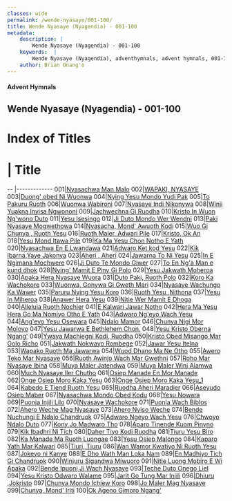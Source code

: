 ```yaml
---
classes: wide
permalink: /wende-nyasaye/001-100/
title: Wende Nyasaye (Nyagendia) - 001-100
metadata:
    description: |
        Wende Nyasaye (Nyagendia) - 001-100
    keywords:  |
        Wende Nyasaye (Nyagendia), adventhymnals, advent hymnals, 001-100
    author: Brian Onang'o
---
```


#### Advent Hymnals
## Wende Nyasaye (Nyagendia) - 001-100

# Index of Titles
# | Title                        
-- |-------------
001|[Nyasachwa Man Malo](/wende-nyasaye/001-100/001-010/Nyasachwa-Man-Malo)
002|[WAPAKI, NYASAYE](/wende-nyasaye/001-100/001-010/WAPAKI,-NYASAYE)
003|[Duong' obed Ni Wuonwa](/wende-nyasaye/001-100/001-010/Duong'-obed-Ni-Wuonwa)
004|[Nying Yesu Mondo Yudi Pak](/wende-nyasaye/001-100/001-010/Nying-Yesu-Mondo-Yudi-Pak)
005|[To Pakuru Ruoth](/wende-nyasaye/001-100/001-010/To-Pakuru-Ruoth)
006|[Wuonwa Wabironi](/wende-nyasaye/001-100/001-010/Wuonwa-Wabironi)
007|[Nyasaye Indi Nikonywa](/wende-nyasaye/001-100/001-010/Nyasaye-Indi-Nikonywa)
008|[Winji Yuakna Inyisa Ngwononi](/wende-nyasaye/001-100/001-010/Winji-Yuakna-Inyisa-Ngwononi)
009|[Jachwechna Gi Ruodha](/wende-nyasaye/001-100/001-010/Jachwechna-Gi-Ruodha)
010|[Kristo In Wuon Ng'wono Duto](/wende-nyasaye/001-100/001-010/Kristo-In-Wuon-Ng'wono-Duto)
011|[Yesu Isesingo](/wende-nyasaye/001-100/011-020/Yesu-Isesingo)
012|[Ji Duto Mondo Wer Wendni](/wende-nyasaye/001-100/011-020/Ji-Duto-Mondo-Wer-Wendni)
013|[Paki Nyasaye Mogwethowa](/wende-nyasaye/001-100/011-020/Paki-Nyasaye-Mogwethowa)
014|[Nyasacha, Mond' Awuoth Kodi](/wende-nyasaye/001-100/011-020/Nyasacha,-Mond'-Awuoth-Kodi)
015|[Wuo Gi Chunya , Ruoth Yesu](/wende-nyasaye/001-100/011-020/Wuo-Gi-Chunya-,-Ruoth-Yesu)
016|[Ruoth Maler, Adwari Pile](/wende-nyasaye/001-100/011-020/Ruoth-Maler,-Adwari-Pile)
017|[Kristo, Ok An](/wende-nyasaye/001-100/011-020/Kristo,-Ok-An)
018|[Yesu Mond Itawa Pile](/wende-nyasaye/001-100/011-020/Yesu-Mond-Itawa-Pile)
019|[Ka Ma Yesu Chon Notho E Yath](/wende-nyasaye/001-100/011-020/Ka-Ma-Yesu-Chon-Notho-E-Yath)
020|[Nyasachwa En E Lwandawa](/wende-nyasaye/001-100/011-020/Nyasachwa-En-E-Lwandawa)
021|[Adwaro Ket kod Yesu](/wende-nyasaye/001-100/021-030/Adwaro-Ket-kod-Yesu)
022|[Kik Ibarna,Yaye Jakonya](/wende-nyasaye/001-100/021-030/Kik-Ibarna,Yaye-Jakonya)
023|[Aheri , Aheri](/wende-nyasaye/001-100/021-030/Aheri-,-Aheri)
024|[Jawarna To Ni Yesu](/wende-nyasaye/001-100/021-030/Jawarna-To-Ni-Yesu)
025|[In E Ngimana Mochwere](/wende-nyasaye/001-100/021-030/In-E-Ngimana-Mochwere)
026|[Ji Duto Te Mondo Giwer](/wende-nyasaye/001-100/021-030/Ji-Duto-Te-Mondo-Giwer)
027|[To En Ng'a Man e kund dhok](/wende-nyasaye/001-100/021-030/To-En-Ng'a-Man-e-kund-dhok)
028|[Nying' Mamit E Piny Gi Polo](/wende-nyasaye/001-100/021-030/Nying'-Mamit-E-Piny-Gi-Polo)
029|[Yesu Jakwath Moheroa](/wende-nyasaye/001-100/021-030/Yesu-Jakwath-Moheroa)
030|[Apaka Hera Nyasaye Wuora](/wende-nyasaye/001-100/021-030/Apaka-Hera-Nyasaye-Wuora)
031|[Duto Paki, Ruoth Polo](/wende-nyasaye/001-100/031-040/Duto-Paki,-Ruoth-Polo)
032|[Koro Ka Wachokore](/wende-nyasaye/001-100/031-040/Koro-Ka-Wachokore)
033|[Wuonwa, Gonywa Gi Gweth Mari](/wende-nyasaye/001-100/031-040/Wuonwa,-Gonywa-Gi-Gweth-Mari)
034|[Nyasaye Wachungo Ka Wawer](/wende-nyasaye/001-100/031-040/Nyasaye-Wachungo-Ka-Wawer)
035|[Paruru Nying Yesu Koro](/wende-nyasaye/001-100/031-040/Paruru-Nying-Yesu-Koro)
036|[Ruoth Yesu ,Nithona](/wende-nyasaye/001-100/031-040/Ruoth-Yesu-,Nithona)
037|[Yesu In Miheroa](/wende-nyasaye/001-100/031-040/Yesu-In-Miheroa)
038|[Anawer Hera Yesu](/wende-nyasaye/001-100/031-040/Anawer-Hera-Yesu)
039|[Nitie Wer Mamit E Dhoga](/wende-nyasaye/001-100/031-040/Nitie-Wer-Mamit-E-Dhoga)
040|[Alleluia Ruoth Nochier](/wende-nyasaye/001-100/031-040/Alleluia-Ruoth-Nochier)
041|[E Kalwari Jawar Notho](/wende-nyasaye/001-100/041-050/E-Kalwari-Jawar-Notho)
042|[Hera Ma Yesu Hera Go Ma Nomiyo Otho E Yath](/wende-nyasaye/001-100/041-050/Hera-Ma-Yesu-Hera-Go-Ma-Nomiyo-Otho-E-Yath)
043|[Adwaro Ng'eyo Wach Yesu](/wende-nyasaye/001-100/041-050/Adwaro-Ng'eyo-Wach-Yesu)
044|[Ang'eyo Yesu Osewara](/wende-nyasaye/001-100/041-050/Ang'eyo-Yesu-Osewara)
045|[Ndalo Mamor](/wende-nyasaye/001-100/041-050/Ndalo-Mamor)
046|[Chunya Nigi Mor Moloyo](/wende-nyasaye/001-100/041-050/Chunya-Nigi-Mor-Moloyo)
047|[Yesu Jawarwa E Bethlehem Chon.](/wende-nyasaye/001-100/041-050/Yesu-Jawarwa-E-Bethlehem-Chon.)
048|[Yesu Kristo Oberna Ngang'](/wende-nyasaye/001-100/041-050/Yesu-Kristo-Oberna-Ngang')
049|[Ywaya Machiegni Kodi, Ruodha](/wende-nyasaye/001-100/041-050/Ywaya-Machiegni-Kodi,-Ruodha)
050|[Kristo Obed Misango Mar Golo Richo](/wende-nyasaye/001-100/041-050/Kristo-Obed-Misango-Mar-Golo-Richo)
051|[Jakwath Nokwayo Rombege](/wende-nyasaye/001-100/051-060/Jakwath-Nokwayo-Rombege)
052|[Jawar Yesu Itelna](/wende-nyasaye/001-100/051-060/Jawar-Yesu-Itelna)
053|[Wapako Ruoth Ma Jawarwa](/wende-nyasaye/001-100/051-060/Wapako-Ruoth-Ma-Jawarwa)
054|[Wuod Dhano Ma Ne Otho](/wende-nyasaye/001-100/051-060/Wuod-Dhano-Ma-Ne-Otho)
055|[Awero Teko Mar Nyasaye](/wende-nyasaye/001-100/051-060/Awero-Teko-Mar-Nyasaye)
056|[Ruoth Awinjo Wach Mar Gwethni](/wende-nyasaye/001-100/051-060/Ruoth-Awinjo-Wach-Mar-Gwethni)
057|[Roho Mar Nyasaye Ibina](/wende-nyasaye/001-100/051-060/Roho-Mar-Nyasaye-Ibina)
058|[Muya Maler Jatendwa](/wende-nyasaye/001-100/051-060/Muya-Maler-Jatendwa)
059|[Muya Maler Winj Alamwa](/wende-nyasaye/001-100/051-060/Muya-Maler-Winj-Alamwa)
060|[Much Nyasaye Iler Chutho](/wende-nyasaye/001-100/051-060/Much-Nyasaye-Iler-Chutho)
061|[Osiep Manade En Mor Manade](/wende-nyasaye/001-100/061-070/Osiep-Manade-En-Mor-Manade)
062|[Onge Osiep Moro Kaka Yesu](/wende-nyasaye/001-100/061-070/Onge-Osiep-Moro-Kaka-Yesu)
063|[Onge Osiep Moro Kaka Yesu_1](/wende-nyasaye/001-100/061-070/Onge-Osiep-Moro-Kaka-Yesu_1)
064|[Kabedo E Tiend Ruoth Yesu](/wende-nyasaye/001-100/061-070/Kabedo-E-Tiend-Ruoth-Yesu)
065|[Ruodha Aheri Maradier](/wende-nyasaye/001-100/061-070/Ruodha-Aheri-Maradier)
066|[Aseyudo Osiep Maber](/wende-nyasaye/001-100/061-070/Aseyudo-Osiep-Maber)
067|[Nyasachwa Mondo Obed Kodu](/wende-nyasaye/001-100/061-070/Nyasachwa-Mondo-Obed-Kodu)
068|[Yesu Nowara](/wende-nyasaye/001-100/061-070/Yesu-Nowara)
069|[Puonja Injili Lilo](/wende-nyasaye/001-100/061-070/Puonja-Injili-Lilo)
070|[Nyasaye Wachokore](/wende-nyasaye/001-100/061-070/Nyasaye-Wachokore)
071|[Puonja Wach Biblos](/wende-nyasaye/001-100/071-080/Puonja-Wach-Biblos)
072|[Ahero Weche Mag Nyasaye](/wende-nyasaye/001-100/071-080/Ahero-Weche-Mag-Nyasaye)
073|[Ahero Nyiso Weche](/wende-nyasaye/001-100/071-080/Ahero-Nyiso-Weche)
074|[Bende Nuchungi E Ndalo Chandruok](/wende-nyasaye/001-100/071-080/Bende-Nuchungi-E-Ndalo-Chandruok)
075|[Adwaro Ngeyo Wach Yesu](/wende-nyasaye/001-100/071-080/Adwaro-Ngeyo-Wach-Yesu)
076|[Chwoyo Ndalo Duto](/wende-nyasaye/001-100/071-080/Chwoyo-Ndalo-Duto)
077|[Kony Jo Madwaro Tho](/wende-nyasaye/001-100/071-080/Kony-Jo-Madwaro-Tho)
078|[Aparo Tinende Kuom Pinyno](/wende-nyasaye/001-100/071-080/Aparo-Tinende-Kuom-Pinyno)
079|[Kik Ibadhri Ni Tich](/wende-nyasaye/001-100/071-080/Kik-Ibadhri-Ni-Tich)
080|[Daher Tiyo Kodi Ruodha](/wende-nyasaye/001-100/071-080/Daher-Tiyo-Kodi-Ruodha)
081|[Tiuru Yesu Biro](/wende-nyasaye/001-100/081-090/Tiuru-Yesu-Biro)
082|[Ka Manade Ma Ruoth Luongae](/wende-nyasaye/001-100/081-090/Ka-Manade-Ma-Ruoth-Luongae)
083|[Yesu Osiep Malongo](/wende-nyasaye/001-100/081-090/Yesu-Osiep-Malongo)
084|[Kaparo Yath Mar Kalwari](/wende-nyasaye/001-100/081-090/Kaparo-Yath-Mar-Kalwari)
085|[Tiuri, Tiuru](/wende-nyasaye/001-100/081-090/Tiuri,-Tiuru)
086|[Wan Wamor Kwatiyo Ni Ruoth Yesu](/wende-nyasaye/001-100/081-090/Wan-Wamor-Kwatiyo-Ni-Ruoth-Yesu)
087|[Jokeyo ni Kanye](/wende-nyasaye/001-100/081-090/Jokeyo-ni-Kanye)
088|[E Dho Wath Man Loka Nam](/wende-nyasaye/001-100/081-090/E-Dho-Wath-Man-Loka-Nam)
089|[En Madhiyo Tich Gi Chandruok](/wende-nyasaye/001-100/081-090/En-Madhiyo-Tich-Gi-Chandruok)
090|[Winjuru Sigandwa Miwuoro](/wende-nyasaye/001-100/081-090/Winjuru-Sigandwa-Miwuoro)
091|[Nitie Luong Mobiro E Wi Apaka](/wende-nyasaye/001-100/091-100/Nitie-Luong-Mobiro-E-Wi-Apaka)
092|[Bende Ipuonj Ji Wach Nyasaye](/wende-nyasaye/001-100/091-100/Bende-Ipuonj-Ji-Wach-Nyasaye)
093|[Teche Duto Onego Liel](/wende-nyasaye/001-100/091-100/Teche-Duto-Onego-Liel)
094|[Yesu Kristo Odwaro Walame](/wende-nyasaye/001-100/091-100/Yesu-Kristo-Odwaro-Walame)
095|[Jarit Go Tung Mar Injili](/wende-nyasaye/001-100/091-100/Jarit-Go-Tung-Mar-Injili)
096|[Dhiuru ,Jokristo](/wende-nyasaye/001-100/091-100/Dhiuru-,Jokristo)
097|[Chunya Mondo Ichiew Koro](/wende-nyasaye/001-100/091-100/Chunya-Mondo-Ichiew-Koro)
098|[Jo Maler Mag Nyasaye](/wende-nyasaye/001-100/091-100/Jo-Maler-Mag-Nyasaye)
099|[Chunya, Mond' Iriti](/wende-nyasaye/001-100/091-100/Chunya,-Mond'-Iriti)
100|[Ok Ageno Gimoro Ngang'](/wende-nyasaye/001-100/091-100/Ok-Ageno-Gimoro-Ngang')